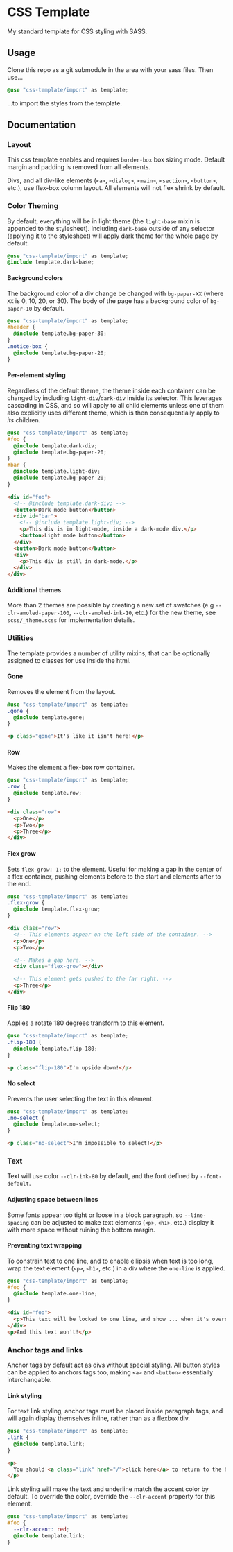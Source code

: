 # CSS Template

My standard template for CSS styling with SASS.

## Usage

Clone this repo as a git submodule in the area with your sass files. Then use...

```css
@use "css-template/import" as template;
```

...to import the styles from the template.

## Documentation

### Layout

This css template enables and requires `border-box` box sizing mode. Default
margin and padding is removed from all elements.

Divs, and all div-like elements (`<a>`, `<dialog>`, `<main>`, `<section>`,
`<button>`, etc.), use flex-box column layout. All elements will not flex shrink
by default.

### Color Theming

By default, everything will be in light theme (the `light-base` mixin is
appended to the stylesheet). Including `dark-base` outside of any selector
(applying it to the stylesheet) will apply dark theme for the whole page by
default.

```css
@use "css-template/import" as template;
@include template.dark-base;
```

#### Background colors

The background color of a div change be changed with `bg-paper-XX` (where `XX`
is 0, 10, 20, or 30). The body of the page has a background color of
`bg-paper-10` by default.

```css
@use "css-template/import" as template;
#header {
  @include template.bg-paper-30;
}
.notice-box {
  @include template.bg-paper-20;
}
```

#### Per-element styling

Regardless of the default theme, the theme inside each container can be changed
by including `light-div`/`dark-div` inside its selector. This leverages
cascading in CSS, and so will apply to all child elements unless one of them
also explicitly uses different theme, which is then consequentially apply to
_its_ children.

```css
@use "css-template/import" as template;
#foo {
  @include template.dark-div;
  @include template.bg-paper-20;
}
#bar {
  @include template.light-div;
  @include template.bg-paper-20;
}
```

```html
<div id="foo">
  <!-- @include template.dark-div; -->
  <button>Dark mode button</button>
  <div id="bar">
    <!-- @include template.light-div; -->
    <p>This div is in light-mode, inside a dark-mode div.</p>
    <button>Light mode button</button>
  </div>
  <button>Dark mode button</button>
  <div>
    <p>This div is still in dark-mode.</p>
  </div>
</div>
```

#### Additional themes

More than 2 themes are possible by creating a new set of swatches (e.g
`--clr-amoled-paper-100`, `--clr-amoled-ink-10`, etc.) for the new theme, see
`scss/_theme.scss` for implementation details.

### Utilities

The template provides a number of utility mixins, that can be optionally
assigned to classes for use inside the html.

#### Gone

Removes the element from the layout.

```css
@use "css-template/import" as template;
.gone {
  @include template.gone;
}
```

```html
<p class="gone">It's like it isn't here!</p>
```

#### Row

Makes the element a flex-box row container.

```css
@use "css-template/import" as template;
.row {
  @include template.row;
}
```

```html
<div class="row">
  <p>One</p>
  <p>Two</p>
  <p>Three</p>
</div>
```

#### Flex grow

Sets `flex-grow: 1;` to the element. Useful for making a gap in the center of a
flex container, pushing elements before to the start and elements after to the
end.

```css
@use "css-template/import" as template;
.flex-grow {
  @include template.flex-grow;
}
```

```html
<div class="row">
  <!-- This elements appear on the left side of the container. -->
  <p>One</p>
  <p>Two</p>

  <!-- Makes a gap here. -->
  <div class="flex-grow"></div>

  <!-- This element gets pushed to the far right. -->
  <p>Three</p>
</div>
```

#### Flip 180

Applies a rotate 180 degrees transform to this element.

```css
@use "css-template/import" as template;
.flip-180 {
  @include template.flip-180;
}
```

```html
<p class="flip-180">I'm upside down!</p>
```

#### No select

Prevents the user selecting the text in this element.

```css
@use "css-template/import" as template;
.no-select {
  @include template.no-select;
}
```

```html
<p class="no-select">I'm impossible to select!</p>
```

### Text

Text will use color `--clr-ink-80` by default, and the font defined by
`--font-default`.

#### Adjusting space between lines

Some fonts appear too tight or loose in a block paragraph, so `--line-spacing`
can be adjusted to make text elements (`<p>`, `<h1>`, etc.) display it with more
space without ruining the bottom margin.

#### Preventing text wrapping

To constrain text to one line, and to enable ellipsis when text is too long,
wrap the text element (`<p>`, `<h1>`, etc.) in a div where the `one-line` is
applied.

```css
@use "css-template/import" as template;
#foo {
  @include template.one-line;
}
```

```html
<div id="foo">
  <p>This text will be locked to one line, and show ... when it's oversize.</p>
</div>
<p>And this text won't!</p>
```

### Anchor tags and links

Anchor tags by default act as divs without special styling. All button styles
can be applied to anchors tags too, making `<a>` and `<button>` essentially
interchangable.

#### Link styling

For text link styling, anchor tags must be placed inside paragraph tags, and
will again display themselves inline, rather than as a flexbox div.

```css
@use "css-template/import" as template;
.link {
  @include template.link;
}
```

```html
<p>
  You should <a class="link" href="/">click here</a> to return to the homepage.
</p>
```

Link styling will make the text and underline match the accent color by default.
To override the color, override the `--clr-accent` property for this element.

```css
@use "css-template/import" as template;
#foo {
  --clr-accent: red;
  @include template.link;
}
```
